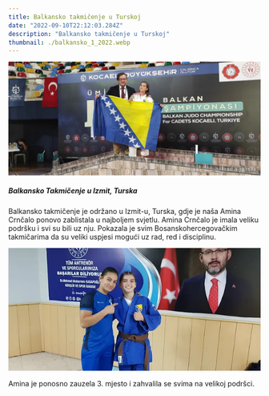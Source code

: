 ```yaml
---
title: Balkansko takmičenje u Turskoj
date: "2022-09-10T22:12:03.284Z"
description: "Balkansko takmičenje u Turskoj"
thumbnail: ./balkansko_1_2022.webp
---
```


![Balkansko takmičenje u Turskoj 2022](./balkansko_1_2022.webp)

##### Balkansko Takmičenje u Izmit, Turska

Balkansko takmičenje je održano u Izmit-u, Turska, gdje je naša Amina Crnčalo ponovo zablistala u najboljem svjetlu. Amina Crnčalo je imala veliku podršku i svi su bili uz nju. Pokazala je svim Bosanskohercegovačkim takmičarima da su veliki uspjesi mogući uz rad, red i disciplinu.

![Balkansko takmičenje u Turskoj 2022](./balkansko_2_2022.webp)

Amina je ponosno zauzela 3. mjesto i zahvalila se svima na velikoj podršci.
